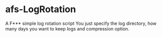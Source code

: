 # afs-LogRotation
A F*** simple log rotation script
You just specify the log directory, how many days you want to keep logs and compression option.

